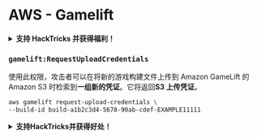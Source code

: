 # AWS - Gamelift

<details>

<summary><strong>支持 HackTricks 并获得福利！</strong></summary>

* 如果您想在 HackTricks 中看到您的公司广告，或者如果您想访问 PEASS 的最新版本或下载 HackTricks 的 PDF，请查看[**订阅计划**](https://github.com/sponsors/carlospolop)！
* 获取[**官方 PEASS 和 HackTricks 商品**](https://peass.creator-spring.com)
* 发现[**PEASS 家族**](https://opensea.io/collection/the-peass-family)，我们的独家[**NFT**](https://opensea.io/collection/the-peass-family)收藏品
* **加入** 💬 [**Discord 群组**](https://discord.gg/hRep4RUj7f) 或 [**Telegram 群组**](https://t.me/peass) 或 **关注**我的 **Twitter** 🐦 [**@carlospolopm**](https://twitter.com/carlospolopm)**。**
* 通过向 [**HackTricks**](https://github.com/carlospolop/hacktricks) 和 [**HackTricks Cloud**](https://github.com/carlospolop/hacktricks-cloud) github 仓库提交 PR 来**分享您的黑客技巧**。

</details>

### `gamelift:RequestUploadCredentials`

使用此权限，攻击者可以在将新的游戏构建文件上传到 Amazon GameLift 的 Amazon S3 时检索到**一组新的凭证**。它将返回**S3 上传凭证**。
```bash
aws gamelift request-upload-credentials \
--build-id build-a1b2c3d4-5678-90ab-cdef-EXAMPLE11111
```
<details>

<summary><strong>支持HackTricks并获得好处！</strong></summary>

* 如果您想看到您的**公司在HackTricks中被广告**，或者如果您想访问**PEASS的最新版本或下载PDF格式的HackTricks**，请查看[**订阅计划**](https://github.com/sponsors/carlospolop)！
* 获得[**官方PEASS和HackTricks周边产品**](https://peass.creator-spring.com)
* 发现[**PEASS家族**](https://opensea.io/collection/the-peass-family)，我们的独家[**NFTs**](https://opensea.io/collection/the-peass-family)收藏品
* **加入** 💬 [**Discord群组**](https://discord.gg/hRep4RUj7f) 或者 [**Telegram群组**](https://t.me/peass) 或者 **关注**我在**Twitter**上的账号 🐦 [**@carlospolopm**](https://twitter.com/carlospolopm)**。**
* 通过向[**HackTricks**](https://github.com/carlospolop/hacktricks)和[**HackTricks Cloud**](https://github.com/carlospolop/hacktricks-cloud) github仓库提交PR来**分享您的黑客技巧**。

</details>
